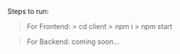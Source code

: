 Steps to run:
> For Frontend:
    > cd client
    > npm i
    > npm start
    
> For Backend:
  > coming soon...
